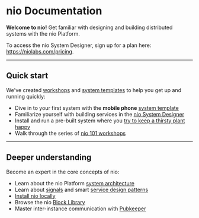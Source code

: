 # nio Documentation

**Welcome to nio!** Get familiar with designing and building distributed systems with the nio Platform.

To access the nio System Designer, sign up for a plan here: <https://niolabs.com/pricing>.

---

## Quick start

We've created [workshops](http://workshops.n.io) and [system templates](http://workshops.n.io/system-templates) to help you get up and running quickly:

* Dive in to your first system with the **mobile phone** [system template](https://workshops.n.io/system-templates/)
* Familiarize yourself with building services in the [nio System Designer](https://workshops.n.io/system-designer/)
* Install and run a pre-built system where you [try to keep a thirsty plant happy](http://workshops.n.io/distributed-demonstration/)
* Walk through the series of [nio 101 workshops](https://workshops.n.io/nio-101/)

---

## Deeper understanding

Become an expert in the core concepts of nio:

* Learn about the nio Platform [system architecture](/architecture/)
* Learn about [signals](/signals/README.md) and smart [service design patterns](/service-design-patterns/)
* [Install nio locally](/installation/README.md)
* Browse the nio [Block Library](https://blocks.n.io)
* Master inter-instance communication with [Pubkeeper](https://docs.pubkeeper.com)
